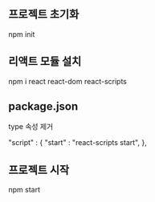 ## 프로젝트 초기화
npm init

## 리액트 모듈 설치
npm i react react-dom react-scripts

## package.json
type 속성 제거

"script" : {
    "start" : "react-scripts start",
},

## 프로젝트 시작
npm start
